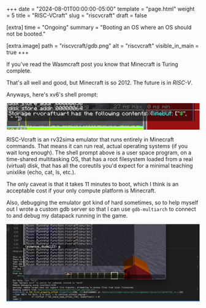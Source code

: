 +++
date = "2024-08-01T00:00:00-05:00"
template = "page.html"
weight = 5
title = "RISC-VCraft"
slug = "riscvcraft"
draft = false

[extra]
time = "Ongoing"
summary = "Booting an OS where an OS should not be booted."

[extra.image]
path = "riscvcraft/gdb.png"
alt = "riscvcraft"
visible_in_main = true
+++

If you've read the Wasmcraft post you know that Minecraft is Turing complete.

That's all well and good, but Minecraft is so 2012.
The future is in <i>RISC-V</i>.

Anyways, here's xv6's shell prompt:

<img src="prompt.png">

RISC-Vcraft is an rv32sima emulator that runs entirely in Minecraft commands.
That means it can run real, actual operating systems (if you wait long enough).
The shell prompt above is a user space program, on a time-shared multitasking OS,
that has a root filesystem loaded from a real (virtual) disk,
that has all the coreutils you'd expect for a minimal teaching unixlike (echo, cat, ls, etc.).

The only caveat is that it takes 11 minutes to boot,
which I think is an acceptable cost if your only compute platform is Minecraft.

Also, debugging the emulator got kind of hard sometimes,
so to help myself out I wrote a custom gdb server so that I can use `gdb-multiarch`
to connect to and debug my datapack running in the game.

<img src="gdb.png">
